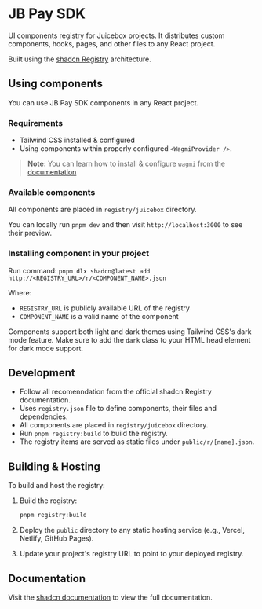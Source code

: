 # JB Pay SDK

UI components registry for Juicebox projects. It distributes custom components, hooks, pages, and other files to any React project.

Built using the [shadcn Registry](https://ui.shadcn.com/docs/registry) architecture.

## Using components

You can use JB Pay SDK components in any React project.

### Requirements

- Tailwind CSS installed & configured
- Using components within properly configured `<WagmiProvider />`.

> **Note:** You can learn how to install & configure `wagmi` from the [documentation](https://wagmi.sh/react/getting-started)

### Available components

All components are placed in `registry/juicebox` directory.

You can locally run `pnpm dev` and then visit `http://localhost:3000` to see their preview.

### Installing component in your project

Run command:
`pnpm dlx shadcn@latest add http://<REGISTRY_URL>/r/<COMPONENT_NAME>.json`

Where:

- `REGISTRY_URL` is publicly available URL of the registry
- `COMPONENT_NAME` is a valid name of the component

Components support both light and dark themes using Tailwind CSS's dark mode feature. Make sure to add the `dark` class to your HTML head element for dark mode support.

## Development

- Follow all recomenndation from the official shadcn Registry documentation.
- Uses `registry.json` file to define components, their files and dependencies.
- All components are placed in `registry/juicebox` directory.
- Run `pnpm registry:build` to build the registry.
- The registry items are served as static files under `public/r/[name].json`.

## Building & Hosting

To build and host the registry:

1. Build the registry:

   ```bash
   pnpm registry:build
   ```

2. Deploy the `public` directory to any static hosting service (e.g., Vercel, Netlify, GitHub Pages).

3. Update your project's registry URL to point to your deployed registry.

## Documentation

Visit the [shadcn documentation](https://ui.shadcn.com/docs/registry) to view the full documentation.
